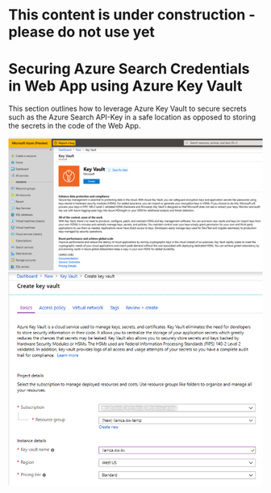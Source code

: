 # This content is under construction - please do not use yet

# Securing Azure Search Credentials in Web App using Azure Key Vault

This section outlines how to leverage Azure Key Vault to secure secrets such as the Azure Search API-Key in a safe location as opposed to storing the secrets in the code of the Web App.

![](images/create-kv-1.png)
![](images/create-kv-2.png)

